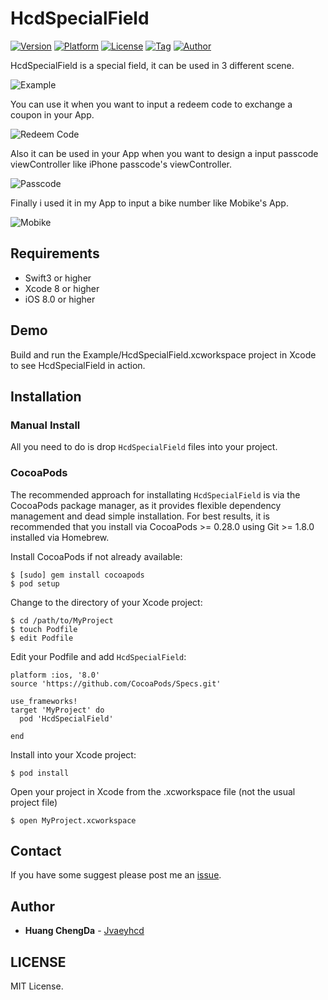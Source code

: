 # HcdSpecialField

[![Version](https://img.shields.io/cocoapods/v/HcdSpecialField.svg?style=flat)](http://cocoapods.org/pods/HcdSpecialField)
[![Platform](https://img.shields.io/cocoapods/p/HcdSpecialField.svg)](http://cocoapods.org/pods/HcdSpecialField)
[![License](https://img.shields.io/github/license/Jvaeyhcd/HcdSpecialField.svg)](http://cocoapods.org/pods/HcdSpecialField)
[![Tag](https://img.shields.io/github/tag/Jvaeyhcd/HcdSpecialField.svg
)](http://cocoapods.org/pods/HcdSpecialField)
[![Author](https://img.shields.io/badge/author-Jvaeyhcd-f07c3d.svg)](http://www.jvaeyhcd.cc)

HcdSpecialField is a special field, it can be used in 3 different scene.

![Example](https://github.com/Jvaeyhcd/HcdSpecialField/blob/master/images/example.gif?raw=true)

You can use it when you want to input a redeem code to exchange a coupon in your App.

![Redeem Code](https://github.com/Jvaeyhcd/HcdSpecialField/blob/master/images/redeem_code.png?raw=true)

Also it can be used in your App when you want to design a input passcode viewController like iPhone passcode's viewController.

![Passcode](https://github.com/Jvaeyhcd/HcdSpecialField/blob/master/images/passcode.png?raw=true)

Finally i used it in my App to input a bike number like Mobike's App.

![Mobike](https://github.com/Jvaeyhcd/HcdSpecialField/blob/master/images/mobike_number.png?raw=true)

## Requirements
* Swift3 or higher
* Xcode 8 or higher
* iOS 8.0 or higher

## Demo
Build and run the Example/HcdSpecialField.xcworkspace project in Xcode to see HcdSpecialField in action.

## Installation

### Manual Install
All you need to do is drop `HcdSpecialField` files into your project.

### CocoaPods
The recommended approach for installating `HcdSpecialField` is via the CocoaPods package manager, as it provides flexible dependency management and dead simple installation. For best results, it is recommended that you install via CocoaPods >= 0.28.0 using Git >= 1.8.0 installed via Homebrew.

Install CocoaPods if not already available:
```
$ [sudo] gem install cocoapods
$ pod setup
```
Change to the directory of your Xcode project:
```
$ cd /path/to/MyProject
$ touch Podfile
$ edit Podfile
```
Edit your Podfile and add `HcdSpecialField`:
```
platform :ios, '8.0'
source 'https://github.com/CocoaPods/Specs.git'

use_frameworks!
target 'MyProject' do
  pod 'HcdSpecialField'

end
```
Install into your Xcode project:
```
$ pod install
```
Open your project in Xcode from the .xcworkspace file (not the usual project file)
```
$ open MyProject.xcworkspace
```

## Contact
If you have some suggest please post me an [issue](https://github.com/Jvaeyhcd/HcdSpecialField/issues/new).

## Author
* **Huang ChengDa** - [Jvaeyhcd](www.jvaeyhcd.cc)

## LICENSE

MIT License.
